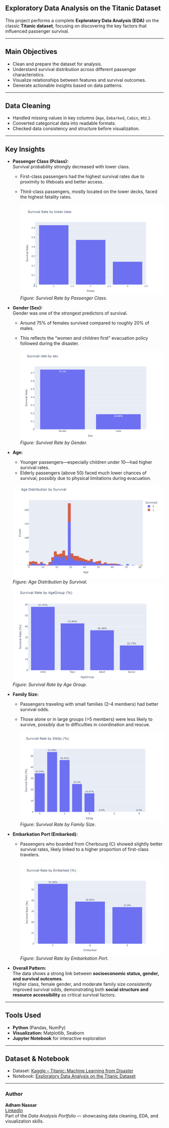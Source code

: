 ##  Exploratory Data Analysis on the Titanic Dataset

This project performs a complete **Exploratory Data Analysis (EDA)** on the classic **Titanic dataset**, focusing on discovering the key factors that influenced passenger survival.  

---

##  Main Objectives
- Clean and prepare the dataset for analysis.  
- Understand survival distribution across different passenger characteristics.  
- Visualize relationships between features and survival outcomes.  
- Generate actionable insights based on data patterns.  

---

##  Data Cleaning
- Handled missing values in key columns (`Age`, `Embarked`, `Cabin`, etc.).  
- Converted categorical data into readable formats.  
- Checked data consistency and structure before visualization.  

---

##  Key Insights

- **Passenger Class (Pclass):**  
  Survival probability strongly decreased with lower class.  
  - First-class passengers had the highest survival rates due to proximity to lifeboats and better access.  
  - Third-class passengers, mostly located on the lower decks, faced the highest fatality rates.

    ![Survival Rate by Passenger Class](../assets/survival-rate-by-passenger-class.png "Survival Rate by Passenger Class")
         *Figure: Survival Rate by Passenger Class.*

- **Gender (Sex):**  
  Gender was one of the strongest predictors of survival.  
  - Around 75% of females survived compared to roughly 20% of males.  
  - This reflects the “women and children first” evacuation policy followed during the disaster.

    ![Survival Rate by Gender](../assets/survival-rate-by-gender.png "Survival Rate by Gender")
         *Figure: Survival Rate by Gender.*

- **Age:**  
  - Younger passengers—especially children under 10—had higher survival rates.  
  - Elderly passengers (above 50) faced much lower chances of survival, possibly due to physical limitations during evacuation.

  ![Age Distribution by Survival](../assets/age-distribution-by-survival.png "Age Distribution by Survival")
     *Figure: Age Distribution by Survival.*
  ![Survival Rate by Age Group](../assets/Survival_Rate_by_AgeGroup.png "Survival Rate by Age Group")
    *Figure: Survival Rate by Age Group.*

- **Family Size:**  
  - Passengers traveling with small families (2–4 members) had better survival odds.  
  - Those alone or in large groups (>5 members) were less likely to survive, possibly due to difficulties in coordination and rescue.

    ![Survival Rate by Family Size](../assets/survival-rate-by-family-size.png "Survival Rate by Family Size")
         *Figure: Survival Rate by Family Size.*

- **Embarkation Port (Embarked):**  
  - Passengers who boarded from Cherbourg (C) showed slightly better survival rates, likely linked to a higher proportion of first-class travelers.

    ![Survival Rate by Embarkation Port](../assets/survival-rate-by-embarkation-port.png "Survival Rate by Embarkation Port")
         *Figure: Survival Rate by Embarkation Port.*

- **Overall Pattern:**  
  The data shows a strong link between **socioeconomic status, gender, and survival outcomes**.  
  Higher class, female gender, and moderate family size consistently improved survival odds, demonstrating both **social structure and resource accessibility** as critical survival factors.

---

##  Tools Used
- **Python** (Pandas, NumPy)
- **Visualization:** Matplotlib, Seaborn
- **Jupyter Notebook** for interactive exploration

---

##  Dataset & Notebook
- Dataset: [Kaggle – Titanic: Machine Learning from Disaster](https://www.kaggle.com/c/titanic)  
- Notebook: [Exploratory Data Analysis on the Titanic Dataset](https://www.kaggle.com/code/adham1nassar/exploratory-data-analysis-on-the-titanic-dataset)

---

###  Author
**Adham Nassar**  
[LinkedIn](https://www.linkedin.com/in/adham-nassar-83ba54347)  
Part of the *Data Analysis Portfolio* — showcasing data cleaning, EDA, and visualization skills.


